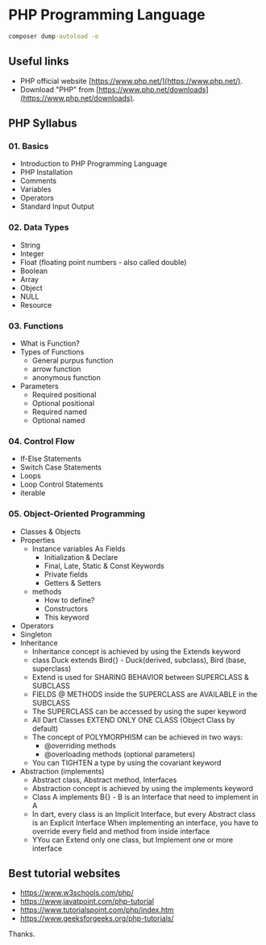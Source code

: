 # PHP Programming Language

```cmd
composer dump-autoload -o
```

## Useful links
- PHP official website [https://www.php.net/](https://www.php.net/).
- Download "PHP" from [https://www.php.net/downloads](https://www.php.net/downloads).

## PHP Syllabus

### 01. Basics
- Introduction to PHP Programming Language
- PHP Installation
- Comments
- Variables
- Operators
- Standard Input Output

### 02. Data Types
- String
- Integer
- Float (floating point numbers - also called double)
- Boolean
- Array
- Object
- NULL
- Resource

### 03. Functions
- What is Function?
- Types of Functions
    - General purpus function
    - arrow function
    - anonymous function
- Parameters
    - Required positional
    - Optional positional
    - Required named
    - Optional named

### 04. Control Flow
- If-Else Statements
- Switch Case Statements
- Loops
- Loop Control Statements
- iterable

### 05. Object-Oriented Programming
- Classes & Objects
- Properties
    - Instance variables As Fields
        - Initialization & Declare
        - Final, Late, Static & Const Keywords
        - Private fields
        - Getters & Setters
    - methods
        - How to define?
        - Constructors
        - This keyword
- Operators
- Singleton
- Inheritance
    - Inheritance concept is achieved by using the Extends keyword
    - class Duck extends Bird{} - Duck(derived, subclass), Bird (base, superclass)
    - Extend is used for SHARING BEHAVIOR between SUPERCLASS & SUBCLASS
    - FIELDS @ METHODS inside the SUPERCLASS are AVAILABLE in the SUBCLASS
    - The SUPERCLASS can be accessed by using the super keyword
    - All Dart Classes EXTEND ONLY ONE CLASS (Object Class by default)
    - The concept of POLYMORPHISM can be achieved in two ways:
        - @overriding methods
        - @overloading methods (optional parameters)
    - You can TIGHTEN a type by using the covariant keyword
- Abstraction (implements)
    - Abstract class, Abstract method, Interfaces
    - Abstraction concept is achieved by using the implements keyword
    - Class A implements B{} - B is an Interface that need to implement in A
    - In dart, every class is an Implicit Interface, but every Abstract class is an Explicit Interface
      When implementing an interface, you have to override every field and method from inside interface
    - YYou can Extend only one class, but Implement one or more interface

<!-- ### 06. Dart Utilities 
    06.1. Date and Time
    06.2. Using await async in Dart
    06.3. Data Enumeration in Dart
    06.4. Type System
    06.5. Generators in Dart 

### 07. Dart Programs 
    07.1. How to Combine Lists in Dart?
    07.2. Finding Minimum and Maximum Value in a List
    07.3. Splitting of String
    07.4. How to Append or Concatenate Strings in Dart?
    07.5. How to Find the Length of a String in Dart?
    07.6. Sort a List
    07.7. How to convert a lowercase string to an uppercase string?
    07.8. How to convert all characters of a string to lowercase?
    07.9. How to Replace a Substring of a String in Dart?
    07.10. How to Check String is Empty in Dart? 

### 08. Advanced Concepts 
    08.1. Exception Handling in Dart
    08.2. Assert Statements in Dart
    08.3. Fallthrough Condition in Dart
    08.4. Concept of Isolates in Dart
    08.5. Typedef
    08.6. URIs
    08.7. Collections
    08.8. Packages
    08.9. Generators
    08.10. Callable Classes
    08.11. Isolates
    08.12. Async
    08.13. String codeUnits Property
    08.14. HTML DOM --> 

## Best tutorial websites
- https://www.w3schools.com/php/
- https://www.javatpoint.com/php-tutorial
- https://www.tutorialspoint.com/php/index.htm
- https://www.geeksforgeeks.org/php-tutorials/

Thanks.
